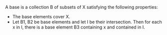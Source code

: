 A base is a collection B of subsets of X satisfying the following properties:
- The base elements cover X.
- Let B1, B2 be base elements and let I be their intersection. Then for each x in I, there is a base element B3 containing x and contained in I.